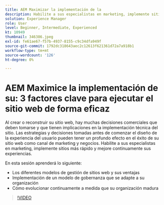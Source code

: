 ```yaml
---
title: AEM Maximizar la implementación de la
description: Habilite a sus especialistas en marketing, implemente sitios más rápido y mejore continuamente sus experiencias.
solution: Experience Manager
role: User
level: Beginner, Intermediate, Experienced
kt: 10949
thumbnail: 346386.jpeg
exl-id: fe61ae67-f57b-4937-8155-c9c34dfa949f
source-git-commit: 1792dc318643aec2c12613f621361d72a7a918b1
workflow-type: tm+mt
source-wordcount: '126'
ht-degree: 0%

---
```


# AEM Maximice la implementación de su: 3 factores clave para ejecutar el sitio web de forma eficaz

Al crear o reconstruir su sitio web, hay muchas decisiones comerciales que deben tomarse y que tienen implicaciones en la implementación técnica del sitio. Las estrategias y decisiones tomadas antes de comenzar el diseño de la experiencia del usuario pueden tener un profundo efecto en el éxito de su sitio web como canal de marketing y negocios.  Habilite a sus especialistas en marketing, implemente sitios más rápido y mejore continuamente sus experiencias.

En esta sesión aprenderá lo siguiente:

* Los diferentes modelos de gestión de sitios web y sus ventajas
* Implementación de un modelo de gobernanza que se adapte a su organización
* Cómo evolucionar continuamente a medida que su organización madura

>[!VIDEO](https://video.tv.adobe.com/v/346386/?quality=12&learn=on)
